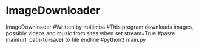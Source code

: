 # ImageDownloader
ImageDownloader
#Written by m4limba
#This program downloads images, possibly videos and music from sites when set stream=True
#pasre main(url, path-to-save) to file endline
#python3 main.py
